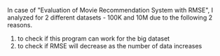 In case of  "Evaluation of Movie Recommendation System with RMSE", 
I analyzed for 2 different datasets - 100K and  10M due  to  the following 2 reasons.

1. to check if this program can work for the big dataset
2. to check if RMSE will decrease as the number of data increases
